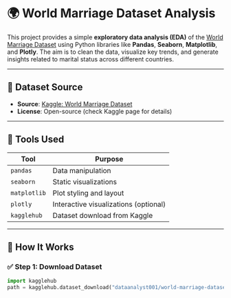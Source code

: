 # 🌍 World Marriage Dataset Analysis

This project provides a simple **exploratory data analysis (EDA)** of the [World Marriage Dataset](https://www.kaggle.com/datasets/dataanalyst001/world-marriage-dataset) using Python libraries like **Pandas**, **Seaborn**, **Matplotlib**, and **Plotly**. The aim is to clean the data, visualize key trends, and generate insights related to marital status across different countries.

---

## 📁 Dataset Source

- **Source**: [Kaggle: World Marriage Dataset](https://www.kaggle.com/datasets/dataanalyst001/world-marriage-dataset)
- **License**: Open-source (check Kaggle page for details)

---

## 🧰 Tools Used

| Tool         | Purpose                             |
|--------------|-------------------------------------|
| `pandas`     | Data manipulation                   |
| `seaborn`    | Static visualizations               |
| `matplotlib` | Plot styling and layout             |
| `plotly`     | Interactive visualizations (optional) |
| `kagglehub`  | Dataset download from Kaggle        |

---

## 🚀 How It Works

### ✅ Step 1: Download Dataset

```python
import kagglehub
path = kagglehub.dataset_download("dataanalyst001/world-marriage-dataset")
